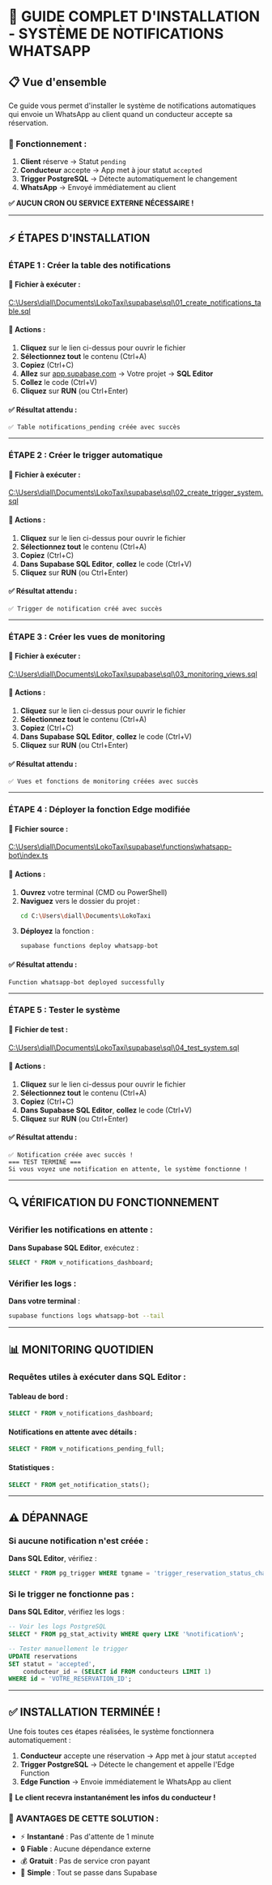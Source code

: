 # 🚀 GUIDE COMPLET D'INSTALLATION - SYSTÈME DE NOTIFICATIONS WHATSAPP

## 📋 Vue d'ensemble
Ce guide vous permet d'installer le système de notifications automatiques qui envoie un WhatsApp au client quand un conducteur accepte sa réservation.

### 🔄 Fonctionnement :
1. **Client** réserve → Statut `pending`
2. **Conducteur** accepte → App met à jour statut `accepted`
3. **Trigger PostgreSQL** → Détecte automatiquement le changement
4. **WhatsApp** → Envoyé immédiatement au client

**✅ AUCUN CRON OU SERVICE EXTERNE NÉCESSAIRE !**

---

## ⚡ ÉTAPES D'INSTALLATION

### ÉTAPE 1 : Créer la table des notifications

#### 📂 Fichier à exécuter :
[C:\Users\diall\Documents\LokoTaxi\supabase\sql\01_create_notifications_table.sql](file:///C:/Users/diall/Documents/LokoTaxi/supabase/sql/01_create_notifications_table.sql)

#### 🎯 Actions :
1. **Cliquez** sur le lien ci-dessus pour ouvrir le fichier
2. **Sélectionnez tout** le contenu (Ctrl+A)
3. **Copiez** (Ctrl+C)
4. **Allez** sur [app.supabase.com](https://app.supabase.com) → Votre projet → **SQL Editor**
5. **Collez** le code (Ctrl+V)
6. **Cliquez** sur **RUN** (ou Ctrl+Enter)

#### ✅ Résultat attendu :
```
✅ Table notifications_pending créée avec succès
```

---

### ÉTAPE 2 : Créer le trigger automatique

#### 📂 Fichier à exécuter :
[C:\Users\diall\Documents\LokoTaxi\supabase\sql\02_create_trigger_system.sql](file:///C:/Users/diall/Documents/LokoTaxi/supabase/sql/02_create_trigger_system.sql)

#### 🎯 Actions :
1. **Cliquez** sur le lien ci-dessus pour ouvrir le fichier
2. **Sélectionnez tout** le contenu (Ctrl+A)
3. **Copiez** (Ctrl+C)
4. **Dans Supabase SQL Editor**, **collez** le code (Ctrl+V)
5. **Cliquez** sur **RUN** (ou Ctrl+Enter)

#### ✅ Résultat attendu :
```
✅ Trigger de notification créé avec succès
```

---

### ÉTAPE 3 : Créer les vues de monitoring

#### 📂 Fichier à exécuter :
[C:\Users\diall\Documents\LokoTaxi\supabase\sql\03_monitoring_views.sql](file:///C:/Users/diall/Documents/LokoTaxi/supabase/sql/03_monitoring_views.sql)

#### 🎯 Actions :
1. **Cliquez** sur le lien ci-dessus pour ouvrir le fichier
2. **Sélectionnez tout** le contenu (Ctrl+A)
3. **Copiez** (Ctrl+C)
4. **Dans Supabase SQL Editor**, **collez** le code (Ctrl+V)
5. **Cliquez** sur **RUN** (ou Ctrl+Enter)

#### ✅ Résultat attendu :
```
✅ Vues et fonctions de monitoring créées avec succès
```

---

### ÉTAPE 4 : Déployer la fonction Edge modifiée

#### 📂 Fichier source :
[C:\Users\diall\Documents\LokoTaxi\supabase\functions\whatsapp-bot\index.ts](file:///C:/Users/diall/Documents/LokoTaxi/supabase/functions/whatsapp-bot/index.ts)

#### 🎯 Actions :
1. **Ouvrez** votre terminal (CMD ou PowerShell)
2. **Naviguez** vers le dossier du projet :
   ```bash
   cd C:\Users\diall\Documents\LokoTaxi
   ```
3. **Déployez** la fonction :
   ```bash
   supabase functions deploy whatsapp-bot
   ```

#### ✅ Résultat attendu :
```
Function whatsapp-bot deployed successfully
```

---

### ÉTAPE 5 : Tester le système

#### 📂 Fichier de test :
[C:\Users\diall\Documents\LokoTaxi\supabase\sql\04_test_system.sql](file:///C:/Users/diall/Documents/LokoTaxi/supabase/sql/04_test_system.sql)

#### 🎯 Actions :
1. **Cliquez** sur le lien ci-dessus pour ouvrir le fichier
2. **Sélectionnez tout** le contenu (Ctrl+A)
3. **Copiez** (Ctrl+C)
4. **Dans Supabase SQL Editor**, **collez** le code (Ctrl+V)
5. **Cliquez** sur **RUN** (ou Ctrl+Enter)

#### ✅ Résultat attendu :
```
✅ Notification créée avec succès !
=== TEST TERMINÉ ===
Si vous voyez une notification en attente, le système fonctionne !
```

---

## 🔍 VÉRIFICATION DU FONCTIONNEMENT

### Vérifier les notifications en attente :
**Dans Supabase SQL Editor**, exécutez :
```sql
SELECT * FROM v_notifications_dashboard;
```

### Vérifier les logs :
**Dans votre terminal** :
```bash
supabase functions logs whatsapp-bot --tail
```

---

## 📊 MONITORING QUOTIDIEN

### Requêtes utiles à exécuter dans SQL Editor :

#### Tableau de bord :
```sql
SELECT * FROM v_notifications_dashboard;
```

#### Notifications en attente avec détails :
```sql
SELECT * FROM v_notifications_pending_full;
```

#### Statistiques :
```sql
SELECT * FROM get_notification_stats();
```

---

## ⚠️ DÉPANNAGE

### Si aucune notification n'est créée :
**Dans SQL Editor**, vérifiez :
```sql
SELECT * FROM pg_trigger WHERE tgname = 'trigger_reservation_status_change';
```

### Si le trigger ne fonctionne pas :
**Dans SQL Editor**, vérifiez les logs :
```sql
-- Voir les logs PostgreSQL
SELECT * FROM pg_stat_activity WHERE query LIKE '%notification%';

-- Tester manuellement le trigger
UPDATE reservations 
SET statut = 'accepted', 
    conducteur_id = (SELECT id FROM conducteurs LIMIT 1)
WHERE id = 'VOTRE_RESERVATION_ID';
```

---

## ✅ INSTALLATION TERMINÉE !

Une fois toutes ces étapes réalisées, le système fonctionnera automatiquement :
1. **Conducteur** accepte une réservation → App met à jour statut `accepted`
2. **Trigger PostgreSQL** → Détecte le changement et appelle l'Edge Function
3. **Edge Function** → Envoie immédiatement le WhatsApp au client

🎉 **Le client recevra instantanément les infos du conducteur !**

### 🚀 AVANTAGES DE CETTE SOLUTION :
- ⚡ **Instantané** : Pas d'attente de 1 minute
- 🔒 **Fiable** : Aucune dépendance externe
- 💰 **Gratuit** : Pas de service cron payant
- 🎯 **Simple** : Tout se passe dans Supabase